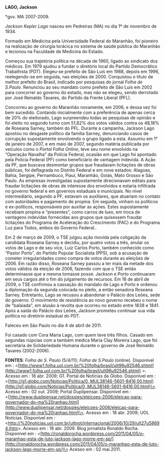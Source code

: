 **LAGO, Jackson**

\*gov. MA 2007-2009.

*Jackson Kepler Lago* nasceu em Pedreiras (MA) no dia 1º de novembro de
1934.

Formado em Medicina pela Universidade Federal do Maranhão, foi pioneiro
na realização de cirurgia torácica no sistema de saúde pública do
Maranhão e lecionou na Faculdade de Medicina do Estado.

Começou sua trajetória política na década de 1960, ligado ao sindicato
dos médicos. Em 1979 ajudou a fundar o diretório local do Partido
Democrático Trabalhista (PDT). Elegeu-se prefeito de São Luís em 1988,
depois em 1996, reelegendo-se em seguida, nas eleições de 2000.
Conquistou o título de melhor prefeito do Brasil, indicado por pesquisas
do jornal *Folha de S.Paulo*. Renunciou ao seu mandato como prefeito de
São Luís em 2002 para concorrer ao governo do estado, mas não se elegeu,
sendo derrotado por José Reinaldo Tavares, do Partido da Frente Liberal
(PFL).

Concorreu ao governo do Maranhão novamente, em 2006, e dessa vez foi bem
sucedido. Contando inicialmente com a preferência de apenas cerca de 20%
do eleitorado, Lago surpreendeu todas as pesquisas de opinião e foi
eleito no segundo turno com 51,82% dos votos válidos contra os 48,18% de
Roseana Sarney, também do PFL. Durante a campanha, Jackson Lago apostou
no desgaste político da família Sarney, denunciando casos de corrupção
supostamente envolvendo o grupo ligado a esta. Assumiu em 1° de janeiro
de 2007, e em maio de 2007, segundo matéria publicada por veículos como
o *Portal Folha Online*, teve seu nome envolvido na “Operação Navalha”
da Polícia Federal, ocasião em que Lago foi apontado pela Polícia
Federal (PF) como beneficiário de vantagem indevida. A Ação da PF, que
buscava desmontar grupos que fraudavam licitações de obras públicas, foi
deflagrada no Distrito Federal e em nove estados: Alagoas, Bahia,
Sergipe, Pernambuco, Piauí, Maranhão, Goiás, Mato Grosso e São Paulo. As
empresas investigadas supostamente direcionavam editais para fraudar
licitações de obras de interesse dos envolvidos e estaria infiltrada no
governo federal e em governos estaduais e municipais. No nível
intermediário, segundo a PF, estavam os auxiliares, que atuariam no
contato com autoridades e pagamento de propina. Em seguida, vinham os
políticos e ex-políticos, responsáveis por auxiliar as ações. Estes
supostamente recebiam propina e “presentes”, como carros de luxo, em
troca de vantagens indevidas fornecidas aos grupos que quisessem fraudar
licitações do Programa de Aceleração do Crescimento (PAC) e do Programa
Luz para Todos, ambos do Governo Federal..

Em 2 de março de 2009, o TSE julgou ação movida pela coligação da
candidata Roseana Sarney e decidiu, por quatro votos a três, anular os
votos de Lago e de seu vice, Luiz Carlos Porto, também conhecido como
“Pastor Porto”, do Partido Popular Socialista (PPS), sob a acusação de
cometer irregularidades como compra de votos durante as eleições de
2006. Em razão disso, Roseana Sarney passou a ter mais da metade dos
votos válidos da eleição de 2006, fazendo com que o TSE então
determinasse que a mesma tomasse posse. Jackson e Porto continuaram em
seus cargos até o fim do julgamento de recursos. Em 16 de abril de 2009,
o TSE confirmou a cassação do mandato de Lago e Porto e ordenou a
diplomação da segunda colocada no pleito, a então senadora Roseana
Sarney. Entretanto, Lago se recusou a abandonar o Palácio dos Leões,
sede do governo. O movimento de resistência ao novo governo recebeu o
nome de "balaiada", em alusão à revolta que ocorreu no estado entre 1838
e 1841. Após a saída do Palácio dos Leões, Jackson prometeu continuar
sua vida política no diretório estadual do PDT.

Faleceu em São Paulo no dia 4 de abril de 2011.

Foi casado com Cora Maria Lago, com quem teve três filhos. Casado em
segundas núpcias com a também médica Maria Clay Moreira Lago, que
foi secretária de Solidariedade Humana durante o governo de José
Reinaldo Tavares (2002-2006).

**FONTES**: *Folha de S. Paulo* (5/4/11); *Folha de S.Paulo* (online).
Disponível em :
\<[http://www1.folha.uol.com.br/%20folha/brasil/ult96u92546.shtml](http://www1.folha.uol.com.br/%20folha/brasil/ult96u92546.shtml)
\>. Acesso em : 18 abr. 2009; G1. Portal de Notícias da Globo.
Disponível em :
\<[http://g1.globo.com/Noticias/Politica/0,,MUL38146-5601-8416,00.html](http://g1.globo.com/Noticias/Politica/0,,MUL38146-5601-8416,00.html)\>.
Acesso em : 02 out. 2009; Portal Duplipensar. Disponível em :
\<[http://www.duplipensar.net/dossies/eleicoes-2006/eleicao-para-governador-do-ma%20ranhao.html](http://www.duplipensar.net/dossies/eleicoes-2006/eleicao-para-governador-do-ma%20ranhao.html)\>.
Acesso em : 18 abr. 2009; UOL Notícias. Disponível em :
\<[http://%20noticias.uol.com.br/ultnot/internacional/2006/10/29/ult27u58694.jhtm](http://%20noticias.uol.com.br/ultnot/internacional/2006/10/29/ult27u58694.jhtm)\>.
Acesso em : 18 abr. 2009. Blog jornalista Ronaldo Rocha. Disponível em :
\<[http://ronaldorocha.wordpress.com/2011/04/05/o-maranhao-esta-de-luto-jackson-lago-morre-em-sp/](http://ronaldorocha.wordpress.com/2011/04/05/o-maranhao-esta-de-luto-jackson-lago-morre-em-sp/)\> Acesso
em : 02 mai.2011.
